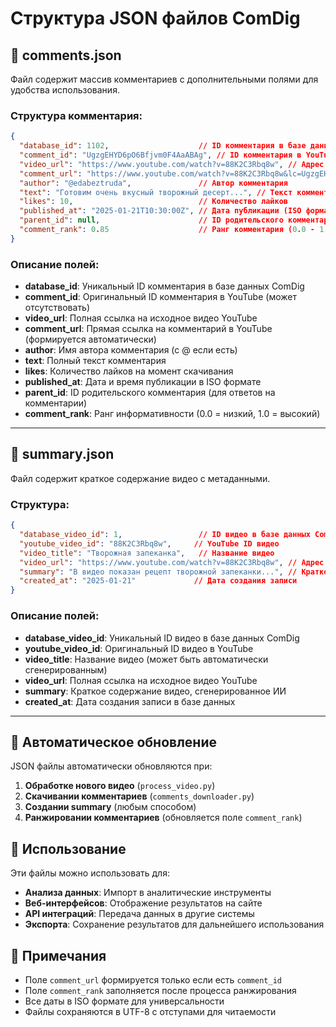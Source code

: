 # Структура JSON файлов ComDig

## 📄 comments.json

Файл содержит массив комментариев с дополнительными полями для удобства использования.

### Структура комментария:

```json
{
  "database_id": 1102,                    // ID комментария в базе данных
  "comment_id": "UgzgEHYD6pO6Bfjvm0F4AaABAg", // ID комментария в YouTube (может быть null)
  "video_url": "https://www.youtube.com/watch?v=88K2C3Rbq8w", // Адрес исходного видео
  "comment_url": "https://www.youtube.com/watch?v=88K2C3Rbq8w&lc=UgzgEHYD6pO6Bfjvm0F4AaABAg", // Прямая ссылка на комментарий в YouTube
  "author": "@edabeztruda",               // Автор комментария
  "text": "Готовим очень вкусный творожный десерт...", // Текст комментария
  "likes": 10,                            // Количество лайков
  "published_at": "2025-01-21T10:30:00Z", // Дата публикации (ISO формат)
  "parent_id": null,                      // ID родительского комментария (для ответов)
  "comment_rank": 0.85                    // Ранг комментария (0.0 - 1.0)
}
```

### Описание полей:

- **database_id**: Уникальный ID комментария в базе данных ComDig
- **comment_id**: Оригинальный ID комментария в YouTube (может отсутствовать)
- **video_url**: Полная ссылка на исходное видео YouTube
- **comment_url**: Прямая ссылка на комментарий в YouTube (формируется автоматически)
- **author**: Имя автора комментария (с @ если есть)
- **text**: Полный текст комментария
- **likes**: Количество лайков на момент скачивания
- **published_at**: Дата и время публикации в ISO формате
- **parent_id**: ID родительского комментария (для ответов на комментарии)
- **comment_rank**: Ранг информативности (0.0 = низкий, 1.0 = высокий)

---

## 📄 summary.json

Файл содержит краткое содержание видео с метаданными.

### Структура:

```json
{
  "database_video_id": 1,                 // ID видео в базе данных ComDig
  "youtube_video_id": "88K2C3Rbq8w",     // YouTube ID видео
  "video_title": "Творожная запеканка",   // Название видео
  "video_url": "https://www.youtube.com/watch?v=88K2C3Rbq8w", // Адрес исходного видео
  "summary": "В видео показан рецепт творожной запеканки...", // Краткое содержание
  "created_at": "2025-01-21"             // Дата создания записи
}
```

### Описание полей:

- **database_video_id**: Уникальный ID видео в базе данных ComDig
- **youtube_video_id**: Оригинальный ID видео в YouTube
- **video_title**: Название видео (может быть автоматически сгенерированным)
- **video_url**: Полная ссылка на исходное видео YouTube
- **summary**: Краткое содержание видео, сгенерированное ИИ
- **created_at**: Дата создания записи в базе данных

---

## 🔄 Автоматическое обновление

JSON файлы автоматически обновляются при:

1. **Обработке нового видео** (`process_video.py`)
2. **Скачивании комментариев** (`comments_downloader.py`)
3. **Создании summary** (любым способом)
4. **Ранжировании комментариев** (обновляется поле `comment_rank`)

## 🎯 Использование

Эти файлы можно использовать для:

- **Анализа данных**: Импорт в аналитические инструменты
- **Веб-интерфейсов**: Отображение результатов на сайте
- **API интеграций**: Передача данных в другие системы
- **Экспорта**: Сохранение результатов для дальнейшего использования

## 📝 Примечания

- Поле `comment_url` формируется только если есть `comment_id`
- Поле `comment_rank` заполняется после процесса ранжирования
- Все даты в ISO формате для универсальности
- Файлы сохраняются в UTF-8 с отступами для читаемости 